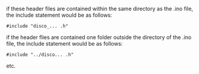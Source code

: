 if these header files are contained within the same directory as the .ino file, the include statement would be as follows:

`#include "disco_... .h"`

if the header flies are contained one folder outside the directory of the .ino file, the include statement would be as follows:

`#include "../disco... .h"`

etc.
